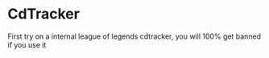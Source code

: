 # CdTracker
First try on a internal league of legends cdtracker, you will 100% get banned if you use it
